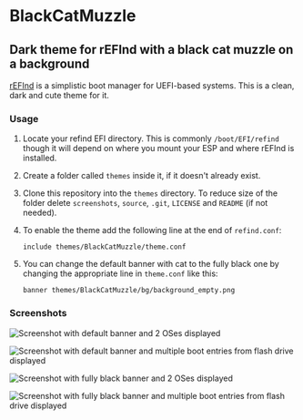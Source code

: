 # BlackCatMuzzle

## Dark theme for rEFInd with a black cat muzzle on a background

[rEFInd](http://www.rodsbooks.com/refind/) is a simplistic boot manager for UEFI-based systems. This is a clean, dark and cute theme for it.

### Usage

1. Locate your refind EFI directory. This is commonly `/boot/EFI/refind` though it will depend on where you mount your ESP and where rEFInd is installed.

2. Create a folder called `themes` inside it, if it doesn't already exist.

3. Clone this repository into the `themes` directory. To reduce size of the folder delete `screenshots`, `source`, `.git`, `LICENSE` and `README` (if not needed).

4. To enable the theme add the following line at the end of `refind.conf`:
   ```
   include themes/BlackCatMuzzle/theme.conf
   ```

5. You can change the default banner with cat to the fully black one by changing the appropriate line in `theme.conf` like this:
   ```
   banner themes/BlackCatMuzzle/bg/background_empty.png
   ```
    
### Screenshots
![Screenshot with default banner and 2 OSes displayed](screenshots/screenshot_001.bmp "screenshot")

![Screenshot with default banner and multiple boot entries from flash drive displayed](screenshots/screenshot_002.bmp "screenshot")

![Screenshot with fully black banner and 2 OSes displayed](screenshots/screenshot_003.bmp "screenshot")

![Screenshot with fully black banner and multiple boot entries from flash drive displayed](screenshots/screenshot_004.bmp "screenshot")
